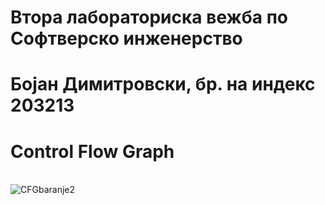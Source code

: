 # Втора лабораториска вежба по Софтверско инженерство
# Бојан Димитровски, бр. на индекс 203213
# Control Flow Graph
<br /> ![CFGbaranje2](https://user-images.githubusercontent.com/101260180/171622319-381672e5-a2eb-40a0-a177-42b69ff88124.png) <br />
